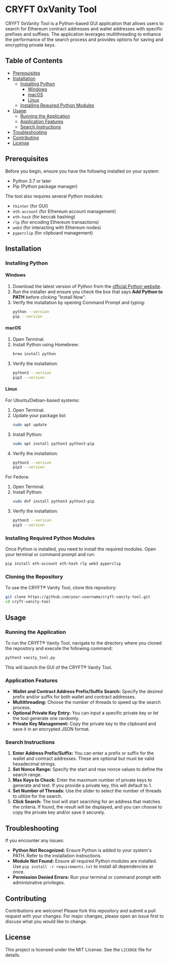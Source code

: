 
# CRYFT 0xVanity Tool

CRYFT 0xVanity Tool is a Python-based GUI application that allows users to search for Ethereum contract addresses and wallet addresses with specific prefixes and suffixes. The application leverages multithreading to enhance the performance of the search process and provides options for saving and encrypting private keys.

## Table of Contents

- [Prerequisites](#prerequisites)
- [Installation](#installation)
  - [Installing Python](#installing-python)
    - [Windows](#windows)
    - [macOS](#macos)
    - [Linux](#linux)
  - [Installing Required Python Modules](#installing-required-python-modules)
- [Usage](#usage)
  - [Running the Application](#running-the-application)
  - [Application Features](#application-features)
  - [Search Instructions](#search-instructions)
- [Troubleshooting](#troubleshooting)
- [Contributing](#contributing)
- [License](#license)

## Prerequisites

Before you begin, ensure you have the following installed on your system:

- Python 3.7 or later
- Pip (Python package manager)

The tool also requires several Python modules:

- `tkinter` (for GUI)
- `eth-account` (for Ethereum account management)
- `eth-hash` (for keccak hashing)
- `rlp` (for encoding Ethereum transactions)
- `web3` (for interacting with Ethereum nodes)
- `pyperclip` (for clipboard management)

## Installation

### Installing Python

#### Windows

1. Download the latest version of Python from the [official Python website](https://www.python.org/downloads/).
2. Run the installer and ensure you check the box that says **Add Python to PATH** before clicking "Install Now".
3. Verify the installation by opening Command Prompt and typing:
   ```sh
   python --version
   pip --version
   ```

#### macOS

1. Open Terminal.
2. Install Python using Homebrew:
   ```sh
   brew install python
   ```
3. Verify the installation:
   ```sh
   python3 --version
   pip3 --version
   ```

#### Linux

For Ubuntu/Debian-based systems:

1. Open Terminal.
2. Update your package list:
   ```sh
   sudo apt update
   ```
3. Install Python:
   ```sh
   sudo apt install python3 python3-pip
   ```
4. Verify the installation:
   ```sh
   python3 --version
   pip3 --version
   ```

For Fedora:

1. Open Terminal.
2. Install Python:
   ```sh
   sudo dnf install python3 python3-pip
   ```
3. Verify the installation:
   ```sh
   python3 --version
   pip3 --version
   ```

### Installing Required Python Modules

Once Python is installed, you need to install the required modules. Open your terminal or command prompt and run:

```sh
pip install eth-account eth-hash rlp web3 pyperclip
```

### Cloning the Repository

To use the CRYFT® Vanity Tool, clone this repository:

```sh
git clone https://github.com/your-username/cryft-vanity-tool.git
cd cryft-vanity-tool
```

## Usage

### Running the Application

To run the CRYFT® Vanity Tool, navigate to the directory where you cloned the repository and execute the following command:

```sh
python3 vanity_tool.py
```

This will launch the GUI of the CRYFT® Vanity Tool.

### Application Features

- **Wallet and Contract Address Prefix/Suffix Search:** Specify the desired prefix and/or suffix for both wallet and contract addresses.
- **Multithreading:** Choose the number of threads to speed up the search process.
- **Optional Private Key Entry:** You can input a specific private key or let the tool generate one randomly.
- **Private Key Management:** Copy the private key to the clipboard and save it in an encrypted JSON format.

### Search Instructions

1. **Enter Address Prefix/Suffix:** You can enter a prefix or suffix for the wallet and contract addresses. These are optional but must be valid hexadecimal strings.
2. **Set Nonce Range:** Specify the start and max nonce values to define the search range.
3. **Max Keys to Check:** Enter the maximum number of private keys to generate and test. If you provide a private key, this will default to 1.
4. **Set Number of Threads:** Use the slider to select the number of threads to utilize for the search.
5. **Click Search:** The tool will start searching for an address that matches the criteria. If found, the result will be displayed, and you can choose to copy the private key and/or save it securely.

## Troubleshooting

If you encounter any issues:

- **Python Not Recognized:** Ensure Python is added to your system's PATH. Refer to the installation instructions.
- **Module Not Found:** Ensure all required Python modules are installed. Use `pip install -r requirements.txt` to install all dependencies at once.
- **Permission Denied Errors:** Run your terminal or command prompt with administrative privileges.

## Contributing

Contributions are welcome! Please fork this repository and submit a pull request with your changes. For major changes, please open an issue first to discuss what you would like to change.

## License

This project is licensed under the MIT License. See the `LICENSE` file for details.
